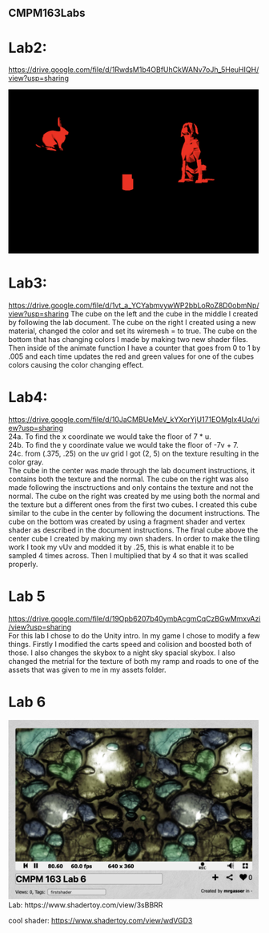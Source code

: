 ## CMPM163Labs
# Lab2:
https://drive.google.com/file/d/1RwdsM1b4OBfUhCkWANv7oJh_5HeuHIQH/view?usp=sharing

<img src= "lab2/part2_scene_screenshot.png" width=500 >

# Lab3:
https://drive.google.com/file/d/1vt_a_YCYabmvywWP2bbLoRoZ8D0obmNp/view?usp=sharing
The cube on the left and the cube in the middle I created by following the lab document. The cube on the right I created using a new material, changed the color and set its wiremesh = to true. The cube on the bottom that has changing colors I made by making two new shader files. Then inside of the animate function I have a counter that goes from 0 to 1 by .005 and each time updates the red and green values for one of the cubes colors causing the color changing effect.

# Lab4:
https://drive.google.com/file/d/10JaCMBUeMeV_kYXorYjU171EOMglx4Uq/view?usp=sharing  
24a. To find the x coordinate we would take the floor of 7 * u.  
24b. To find the y coordinate value we would take the floor of -7v + 7.  
24c. from (.375, .25) on the uv grid I got (2, 5) on the texture resulting in the color gray.  
The cube in the center was made through the lab document instructions, it contains both the texture and the normal. The cube on the right was also made following the insctructions and only contains the texture and not the normal. The cube on the right was created by me using both the normal and the texture but a different ones from the first two cubes. I created this cube similar to the cube in the center by following the document instructions. The cube on the bottom was created by using a fragment shader and vertex shader as described in the document instructions. The final cube above the center cube I created by making my own shaders. In order to make the tiling work I took my vUv and modded it by .25, this is what enable it to be sampled 4 times across. Then I multiplied that by 4 so that it was scalled properly.
  
# Lab 5  
https://drive.google.com/file/d/19Opb6207b40ymbAcgmCqCzBGwMmxvAzi/view?usp=sharing  
For this lab I chose to do the Unity intro. In my game I chose to modify a few things. Firstly I modified the carts speed and colision and boosted both of those. I also changes the skybox to a night sky spacial skybox. I also changed the metrial for the texture of both my ramp and roads to one of the assets that was given to me in my assets folder.  

# Lab 6  

<img src= "lab6/Screen%20Shot%202020-05-12%20at%203.30.14%20PM.png" width=500 >  
Lab: https://www.shadertoy.com/view/3sBBRR  

cool shader: https://www.shadertoy.com/view/wdVGD3  


